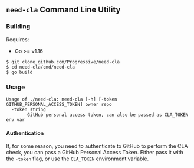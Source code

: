 ## `need-cla` Command Line Utility

### Building

Requires:

- Go >= v1.16

```
$ git clone github.com/Progressive/need-cla
$ cd need-cla/cmd/need-cla
$ go build
```

### Usage

```
Usage of ./need-cla: need-cla [-h] [-token GITHUB_PERSONAL_ACCESS_TOKEN] owner repo
  -token string
        GitHub personal access token, can also be passed as CLA_TOKEN env var
```

#### Authentication

If, for some reason, you need to authenticate to GitHub to perform the CLA check, you can pass a GitHub Personal Access Token.
Either pass it with the `-token` flag, or use the `CLA_TOKEN` environment variable.
